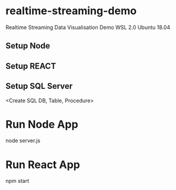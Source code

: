# realtime-streaming-demo
Realtime Streaming Data Visualisation Demo 
WSL 2.0 Ubuntu 18.04

## Setup Node
<Install packages>
  
## Setup REACT
<Install Packages>
  
## Setup SQL Server
<Create SQL DB, Table, Procedure>
<Run procedure to simulate sensor readings>
  
# Run Node App
node server.js

# Run React App
npm start
